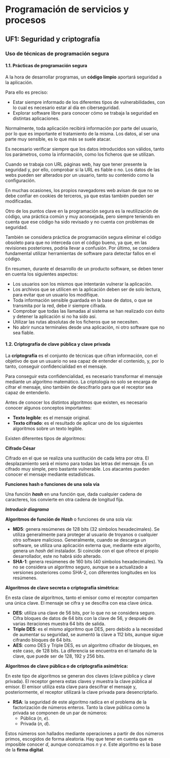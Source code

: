# Programación de servicios y procesos

## UF1: Seguridad y criptografía

### Uso de técnicas de programación segura

#### 1.1. Prácticas de programación segura

A la hora de desarrollar programas, un **código limpio** aportará seguridad a la aplicación.

Para ello es preciso:

- Estar siempre informado de los diferentes tipos de vulnerabilidades, con lo cual es necesario estar al día en ciberseguridad.
- Explorar software libre para conocer cómo se trabaja la seguridad en distintas aplicaciones.

Normalmente, toda aplicación recibirá información por parte del usuario, por lo que es importante el tratamiento de la misma. Los datos, al ser una parte muy sensible, es lo que más se suele atacar.

Es necesario verificar siempre que los datos introducidos son válidos, tanto los parámetros, como la información, como los ficheros que se utilizan.

Cuando se trabaja con URL páginas web, hay que tener presente la seguridad y, por ello, comprobar si la URL es fiable o no. Los datos de las webs pueden ser alterados por un usuario, tanto su contenido como la configuración.

En muchas ocasiones, los propios navegadores web avisan de que no se debe confiar en cookies de terceros, ya que estas también pueden ser modificadas.

Otro de los puntos clave en la programación segura es la reutilización de código, una práctica común y muy aconsejada, pero siempre teniendo en cuenta que ese código ha sido revisado y no cuenta con problemas de seguridad.

También se considera práctica de programación segura eliminar el código obsoleto para que no interceda con el código bueno, ya que, en las revisiones posteriores, podría llevar a confusión. Por último, se considera fundamental utilizar herramientas de software para detectar fallos en el código.

En resumen, durante el desarrollo de un producto software, se deben tener en cuenta los siguientes aspectos:

- Los usuarios son los mismos que intentarán vulnerar la aplicación.
- Los archivos que se utilicen en la aplicación deben ser de solo lectura, para evitar que un usuario los modifique.
- Toda información sensible guardada en la base de datos, o que se transmita por la red, debe ir siempre cifrada.
- Comprobar que todas las llamadas al sistema se han realizado con éxito y detener la aplicación si no ha sido así.
- Utilizar las rutas absolutas de los ficheros que se necesiten.
- No abrir nunca terminales desde una aplicación, ni otro software que no sea fiable.

#### 1.2. Criptografía de clave pública y clave privada

La **criptografía** es el conjunto de técnicas que cifran información, con el objetivo de que un usuario no sea capaz de entender el contenido, y, por lo tanto, conseguir confidencialidad en el mensaje.

Para conseguir esta confidencialidad, es necesario transformar el mensaje mediante un algoritmo matemático. La criptología no solo se encarga de cifrar el mensaje, sino también de descifrarlo para que el receptor sea capaz de entenderlo.

Antes de conocer los distintos algoritmos que existen, es necesario conocer algunos conceptos importantes:

- **Texto legible**: es el mensaje original.
- **Texto cifrado**: es el resultado de aplicar uno de los siguientes algoritmos sobre un texto legible.

Existen diferentes tipos de algoritmos:

**Cifrado César**

Cifrado en el que se realiza una sustitución de cada letra por otra. El desplazamiento será el mismo para todas las letras del mensaje. Es un cifrado muy simple, pero bastante vulnerable. Los atacantes pueden conocer el mensaje mediante estadísticas. 

**Funciones hash o funciones de una sola vía**

Una función ***hash*** en una función que, dada cualquier cadena de caracteres, los convierte en otra cadena de longitud fija.

***Introducir diagrama***

**Algoritmos de función de *Hash*** o funciones de una sola vía:

- **MD5**: genera resúmenes de 128 bits (32 símbolos hexadecimales). Se utiliza generalmente para proteger al usuario de troyanos o cualquier otro software malicioso. Generalmente, cuando se descarga un software, se utiliza una aplicación externa que, mediante este algorito, genera un *hash* del instalador. Si coincide con el que ofrece el propio desarrollador, este no habrá sido alterado.
- **SHA-1**: genera resúmenes de 160 bits (40 símbolos hexadecimales). Ya no se considera un algoritmo seguro, aunque se a actualizado a versiones posteriores como SHA-2, con diferentes longitudes en los resúmenes.

**Algoritmos de clave secreta o criptografía simétrica:**

En esta clase de algoritmos, tanto el emisor como el receptor comparten una única clave. El mensaje se cifra y se descifra con esa clave única.

- **DES**: utiliza una clave de 56 bits, por lo que no se considera seguro. Cifra bloques de datos de 64 bits con la clave de 56, y después de varias iteraciones muestra 64 bits de salida.
- **Triple DES**: es el mismo algoritmo que DES, pero debido a la necesidad de aumentar su seguridad, se aumentó la clave a 112 bits, aunque sigue cifrando bloques de 64 bits.
- **AES**: como DES y Triple DES, es un algoritmo cifrador de bloques, en este caso, de 128 bits. La diferencia se encuentra en el tamaño de la clave, que puede ser de 128, 192 y 256 bits.

**Algoritmos de clave pública o de criptografía asimétrica:**

En este tipo de algoritmos se generan dos claves (clave pública y clave privada). El receptor genera estas claves y muestra la clave pública al emisor. El emisor utiliza esta clave para descifrar el mensaje y, posteriormente, el receptor utilizará la clave privada para desencriptarlo.

- **RSA**: la seguridad de este algoritmo radica en el problema de la factorización de números enteros. Tanto la clave pública como la privada se componen de un par de números:
  - Pública (*n*, *e*).
  - Privada (*n*, *d*).
 
Estos números son hallados mediante operaciones a partir de dos números primos, escogidos de forma aleatoria. Hay que tener en cuenta que es imposible conocer *d*, aunque conozcamos *n* y *e*. Este algoritmo es la base de la **firma digital**.

